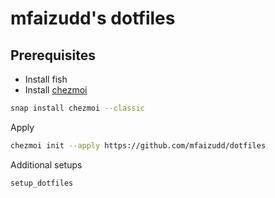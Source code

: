 # mfaizudd's dotfiles

## Prerequisites
 - Install fish
 - Install [chezmoi](https://chezmoi.io)
```sh
snap install chezmoi --classic
```

Apply
```sh
chezmoi init --apply https://github.com/mfaizudd/dotfiles
```

Additional setups
```sh
setup_dotfiles
```

